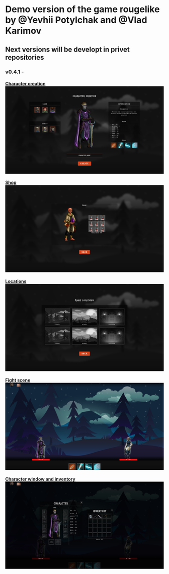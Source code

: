 # Demo version of the game rougelike by @Yevhii Potylchak and @Vlad Karimov

## Next versions will be developt in privet repositories
### v0.4.1 - <a href="https://roguelike-v0-4-1.netlify.app/"/>

<h4>Character creation <img align="center" src="/src/assets/img/presentation/characterCreation.png"></h4>
<h4>Shop <img align="center" src="/src/assets/img/presentation/shop.png"></h4>
<h4>Locations <img align="center" src="/src/assets/img/presentation/selectLocations.png"></h4>
<h4>Fight scene <img align="center" src="/src/assets/img/presentation/fight.png"></h4>
<h4>Character window and inventory <img align="center" src="/src/assets/img/presentation/windowAndInventory.png"></h4>
